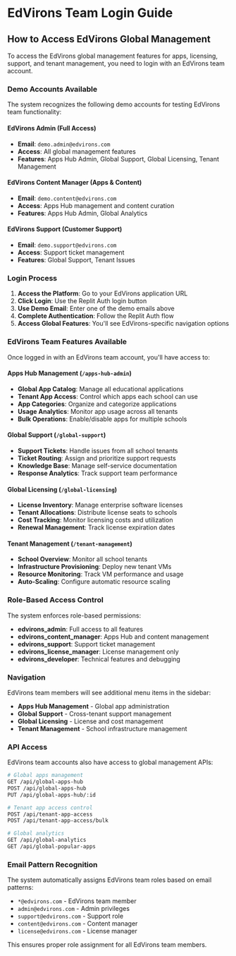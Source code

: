 # EdVirons Team Login Guide

## How to Access EdVirons Global Management

To access the EdVirons global management features for apps, licensing, support, and tenant management, you need to login with an EdVirons team account.

### Demo Accounts Available

The system recognizes the following demo accounts for testing EdVirons team functionality:

#### EdVirons Admin (Full Access)
- **Email**: `demo.admin@edvirons.com`
- **Access**: All global management features
- **Features**: Apps Hub Admin, Global Support, Global Licensing, Tenant Management

#### EdVirons Content Manager (Apps & Content)
- **Email**: `demo.content@edvirons.com` 
- **Access**: Apps Hub management and content curation
- **Features**: Apps Hub Admin, Global Analytics

#### EdVirons Support (Customer Support)
- **Email**: `demo.support@edvirons.com`
- **Access**: Support ticket management
- **Features**: Global Support, Tenant Issues

### Login Process

1. **Access the Platform**: Go to your EdVirons application URL
2. **Click Login**: Use the Replit Auth login button
3. **Use Demo Email**: Enter one of the demo emails above
4. **Complete Authentication**: Follow the Replit Auth flow
5. **Access Global Features**: You'll see EdVirons-specific navigation options

### EdVirons Team Features Available

Once logged in with an EdVirons team account, you'll have access to:

#### Apps Hub Management (`/apps-hub-admin`)
- **Global App Catalog**: Manage all educational applications
- **Tenant App Access**: Control which apps each school can use
- **App Categories**: Organize and categorize applications
- **Usage Analytics**: Monitor app usage across all tenants
- **Bulk Operations**: Enable/disable apps for multiple schools

#### Global Support (`/global-support`)
- **Support Tickets**: Handle issues from all school tenants
- **Ticket Routing**: Assign and prioritize support requests
- **Knowledge Base**: Manage self-service documentation
- **Response Analytics**: Track support team performance

#### Global Licensing (`/global-licensing`)
- **License Inventory**: Manage enterprise software licenses
- **Tenant Allocations**: Distribute license seats to schools
- **Cost Tracking**: Monitor licensing costs and utilization
- **Renewal Management**: Track license expiration dates

#### Tenant Management (`/tenant-management`)
- **School Overview**: Monitor all school tenants
- **Infrastructure Provisioning**: Deploy new tenant VMs
- **Resource Monitoring**: Track VM performance and usage
- **Auto-Scaling**: Configure automatic resource scaling

### Role-Based Access Control

The system enforces role-based permissions:

- **edvirons_admin**: Full access to all features
- **edvirons_content_manager**: Apps Hub and content management
- **edvirons_support**: Support ticket management
- **edvirons_license_manager**: License management only
- **edvirons_developer**: Technical features and debugging

### Navigation

EdVirons team members will see additional menu items in the sidebar:

- **Apps Hub Management** - Global app administration
- **Global Support** - Cross-tenant support management  
- **Global Licensing** - License and cost management
- **Tenant Management** - School infrastructure management

### API Access

EdVirons team accounts also have access to global management APIs:

```bash
# Global apps management
GET /api/global-apps-hub
POST /api/global-apps-hub
PUT /api/global-apps-hub/:id

# Tenant app access control
POST /api/tenant-app-access
POST /api/tenant-app-access/bulk

# Global analytics
GET /api/global-analytics
GET /api/global-popular-apps
```

### Email Pattern Recognition

The system automatically assigns EdVirons team roles based on email patterns:

- `*@edvirons.com` - EdVirons team member
- `admin@edvirons.com` - Admin privileges
- `support@edvirons.com` - Support role
- `content@edvirons.com` - Content manager
- `license@edvirons.com` - License manager

This ensures proper role assignment for all EdVirons team members.